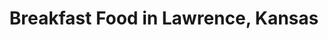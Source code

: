 ---
active: true
aliases: []
description: Breakfast restaurants offering curbside, takeout, and delivery food in
  Lawrence, Kansas
name: Breakfast
redirect_from: []
sitemap: true
slug: breakfast
title: Breakfast Food in Lawrence, Kansas
---